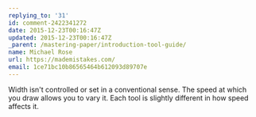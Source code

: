 ```yaml
---
replying_to: '31'
id: comment-2422341272
date: 2015-12-23T00:16:47Z
updated: 2015-12-23T00:16:47Z
_parent: /mastering-paper/introduction-tool-guide/
name: Michael Rose
url: https://mademistakes.com/
email: 1ce71bc10b86565464b612093d89707e
---
```


Width isn't controlled or set in a conventional sense. The speed at which
you draw allows you to vary it. Each tool is slightly different in how speed affects
it.
